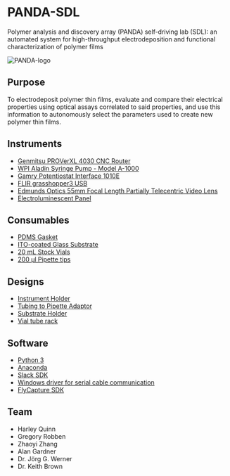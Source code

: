 # PANDA-SDL
Polymer analysis and discovery array (PANDA) self-driving lab (SDL): an automated system for high-throughput electrodeposition and functional characterization of polymer films

![PANDA-logo](https://github.com/BU-KABlab/PANDA-SDL/blob/2c1d91d546d233a9af88f7912e32f243253305e5/PANDAlogo.png)
## Purpose
To electrodeposit polymer thin films, evaluate and compare their electrical properties using optical assays correlated to said properties, and use this information to autonomously select the parameters used to create new polymer thin films.

## Instruments
* [Genmitsu PROVerXL 4030 CNC Router](https://www.sainsmart.com/products/genmitsu-proverxl-4030-cnc-router-with-carveco-maker-subscription)
* [WPI Aladin Syringe Pump - Model A-1000](https://www.wpiinc.com/var-al1000hp-aladdin-single-syringe-pump-high-pressure)
* [Gamry Potentiostat Interface 1010E](https://www.gamry.com/potentiostats/interface-1010e-potentiostat/)
* [FLIR grasshopper3 USB](https://www.flir.com/products/grasshopper3-usb3/)
* [Edmunds Optics 55mm Focal Length Partially Telecentric Video Lens](https://www.edmundoptics.com/p/55mm-focal-length-partially-telecentric-video-lens/10573/)
* [Electroluminescent Panel](https://www.technolight.com/product/4-x-6-inch-uv-fade-resistant-white-rectangle-electroluminescent-el-light-panel/)

## Consumables
* [PDMS Gasket](https://cad.onshape.com/documents/8f40aa9641f7f1039e816474/w/adf97a8228dac96fc46992ed/e/9cba4213e4509f8c1b8e8175)
* [ITO-coated Glass Substrate]()
* [20 mL Stock Vials](https://www.fishersci.com/shop/products/clear-voa-glass-vials-0-125in-septa/12-100-112)
* [200 µl Pipette tips]()
  
## Designs
* [Instrument Holder](https://cad.onshape.com/documents/c75fe6bc68ee2746309c067f/w/80942d9f5953df01d216df22/e/fce6103128a9bdf7b907dcd4)
* [Tubing to Pipette Adaptor](https://github.com/erasmus95/PANDA-BEAR/blob/main/3d-prints/Adapter_v3_fine.stl)
* [Substrate Holder](https://cad.onshape.com/documents/ccde1516ba2f6a9f288ba4a5/w/6078df451920f962c99dc5d0/e/e23eb57422b3a293c7468839)
* [Vial tube rack](https://github.com/erasmus95/PANDA-BEAR/blob/main/3d-prints/TubeRack_2mLx10_v1_scaled.stl)

## Software
* [Python 3](https://www.python.org/)
* [Anaconda](https://www.anaconda.com/)
* [Slack SDK](https://slack.dev/python-slack-sdk/)
* [Windows driver for serial cable communication](https://www.silabs.com/documents/public/software/CP210x_Universal_Windows_Driver.zip)
* [FlyCapture SDK](https://www.flir.com/products/flycapture-sdk/)


## Team
* Harley Quinn
* Gregory Robben
* Zhaoyi Zhang
* Alan Gardner
* Dr. Jörg G. Werner
* Dr. Keith Brown
